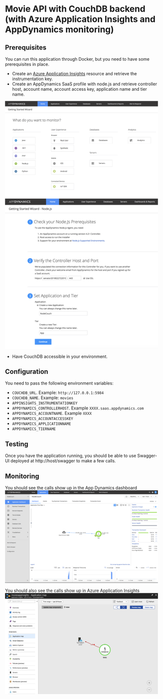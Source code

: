 # Movie API with CouchDB backend (with Azure Application Insights and AppDynamics monitoring)

## Prerequisites 
You can run this application through Docker, but you need to have some prerequisites in place.

- Create an [Azure Application Insights](https://docs.microsoft.com/en-us/azure/application-insights/app-insights-nodejs) resource and retrieve the instrumentation key.
- Create an AppDynamics SaaS profile with node.js and retrieve controller host, account name, account access key, application name and tier name.

![App Dynamics setup](docs/appdynamics-1.png)
![App Dynamics setup](docs/appdynamics-2.png)

- Have CouchDB accessible in your environment.

## Configuration
You need to pass the following environment variables:

- `COUCHDB_URL`. Example: `http://127.0.0.1:5984`
- `COUCHDB_NAME`. Example: `movies`
- `APPINSIGHTS_INSTRUMENTATIONKEY`
- `APPDYNAMICS_CONTROLLERHOST`. Example `XXXX.saas.appdynamics.com`
- `APPDYNAMICS_ACCOUNTNAME`. Example `XXXX`
- `APPDYNAMICS_ACCOUNTACCESSKEY`
- `APPDYNAMICS_APPLICATIONNAME`
- `APPDYNAMICS_TIERNAME`

## Testing
Once you have the application running, you should be able to use Swagger-UI deployed at http://host/swagger to make a few calls.
## Monitoring

You should see the calls show up in the App Dynamics dashboard
![App Dynamics dashboard](docs/appdynamics-3.png)

You should also see the calls show up in Azure Application Insights
![Application Insights dashboard](docs/appinsights.png)
